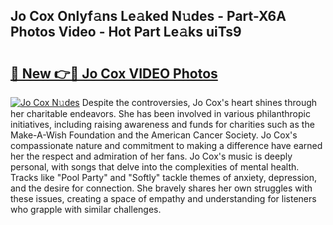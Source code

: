 ## Jo Cox Onlyf𝚊ns Le𝚊ked N𝚞des - Part-X6A Photos Video - Hot Part Le𝚊ks uiTs9

# <h2><a href="http://ab48737.deff.icu/?id=Jo+Cox">🔗 New 👉🔴 Jo Cox VIDEO Photos</a></h2>

[![Jo Cox N𝚞des](https://i.imgur.com/rIISA9y.gif)](http://ab48737.deff.icu/?id=Jo+Cox)
Despite the controversies, Jo Cox's heart shines through her charitable endeavors. She has been involved in various philanthropic initiatives, including raising awareness and funds for charities such as the Make-A-Wish Foundation and the American Cancer Society. Jo Cox's compassionate nature and commitment to making a difference have earned her the respect and admiration of her fans. Jo Cox's music is deeply personal, with songs that delve into the complexities of mental health. Tracks like "Pool Party" and "Softly" tackle themes of anxiety, depression, and the desire for connection. She bravely shares her own struggles with these issues, creating a space of empathy and understanding for listeners who grapple with similar challenges.
